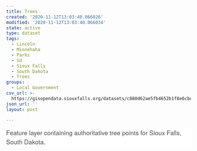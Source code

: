 ```yaml
---
title: Trees
created: '2020-11-12T13:03:40.066026'
modified: '2020-11-12T13:03:40.066034'
state: active
type: dataset
tags:
  - Lincoln
  - Minnehaha
  - Parks
  - Sd
  - Sioux Falls
  - South Dakota
  - Trees
groups:
  - Local Government
csv_url: >-
  https://gisopendata.siouxfalls.org/datasets/c880d62ae5fb4652b1f8e6cbca244107_10.csv?outSR=%7B%22latestWkid%22%3A32164%2C%22wkid%22%3A32164%7D
json_url: ''
layout: post

---
```

<p style='margin-top: 0px; margin-bottom: 0.775rem; word-wrap: break-word; max-width: 100%; color: rgb(76, 76, 76); font-family: &quot;Avenir Next W01&quot;, &quot;Avenir Next W00&quot;, &quot;Avenir Next&quot;, Avenir, &quot;Helvetica Neue&quot;, sans-serif; font-size: 17px; font-style: normal; font-variant-ligatures: normal; font-variant-caps: normal; font-weight: 400; letter-spacing: normal; orphans: 2; text-align: start; text-indent: 0px; text-transform: none; white-space: normal; widows: 2; word-spacing: 0px; -webkit-text-stroke-width: 0px; background-color: rgb(255, 255, 255); text-decoration-style: initial; text-decoration-color: initial;'><span style='word-wrap: break-word; max-width: 100%; display: inherit;'>Feature layer containing authoritative tree points for Sioux Falls, South Dakota.</span></p>
